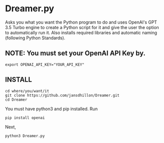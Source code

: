 # Dreamer.py

Asks you what you want the Python program to do and uses OpenAI's GPT 3.5 Turbo engine to create a Python script for it and give the user the option to automatically run it. Also installs required libraries and automatic naming (following Python Standards). 

## NOTE: You must set your OpenAI API Key by.
    export OPENAI_API_KEY="YOUR_API_KEY"


## INSTALL

    cd where/you/want/it
    git clone https://github.com/jansdhillon/Dreamer.git
    cd Dreamer

You must have python3 and pip installed. Run

    pip install openai

Next, 

    python3 Dreamer.py


